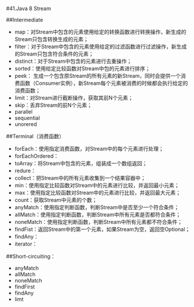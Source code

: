 #41.Java 8 Stream

##Intermediate

* map：对Stream中包含的元素使用给定的转换函数进行转换操作，新生成的Stream只包含转换生成的元素；
* filter：对于Stream中包含的元素使用给定的过滤函数进行过滤操作，新生成的Stream只包含符合条件的元素；
* distinct：对于Stream中包含的元素进行去重操作；
* sorted：使用给定比较函数对Stream中包的元素进行排序；
* peek： 生成一个包含原Stream的所有元素的新Stream，同时会提供一个消费函数（Consumer实例），新Stream每个元素被消费的时候都会执行给定的消费函数；
* limit：对Stream进行截断操作，获取其前N个元素；
* skip：丢弃Stream的前N个元素；
* parallel
* sequential
* unorered

##Terminal（消费函数）

* forEach：使用指定消费函数，对Stream中的每个元素进行处理；
* forEachOrdered：
* toArray：将Stream中包含的元素，组装成一个数组返回；
* redure：
* collect：把Stream中的所有元素收集到一个结果容器中；
* min：使用指定比较函数对Stream中的元素进行比较，并返回最小元素；
* max：使用指定比较函数对Stream中的元素进行比较，并返回最大元素；
* count：获取Stream中元素的个数；
* anyMatch：使用指定判断函数，判断Stream中是否至少一个符合条件；
* allMatch：使用指定判断函数，判断Stream中所有元素是否都符合条件；
* noneMatch：使用指定判断函数，判断Stream中所有元素都不符合条件；
* findFist：返回Stream中的第一个元素，如果Stream为空，返回空Optional；
* findAny：
* iterator：

##Short-circuiting：

* anyMatch
* allMatch
* noneMatch
* findFirst
* findAny
* limt